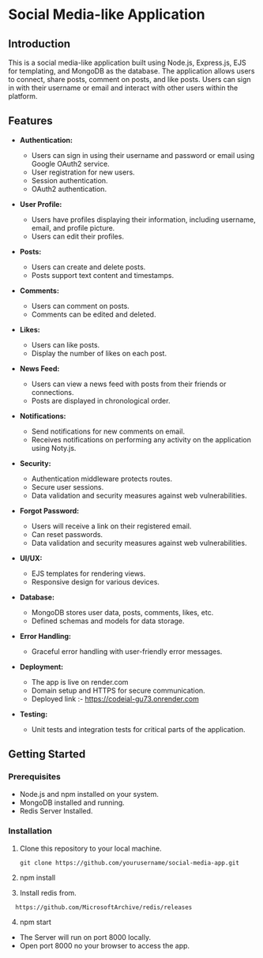 # Social Media-like Application

## Introduction

This is a social media-like application built using Node.js, Express.js, EJS for templating, and MongoDB as the database. The application allows users to connect, share posts, comment on posts, and like posts. Users can sign in with their username or email and interact with other users within the platform.

## Features

- **Authentication:**
  - Users can sign in using their username and password or email using Google OAuth2 service.
  - User registration for new users.
  - Session authentication.
  - OAuth2 authentication.

- **User Profile:**
  - Users have profiles displaying their information, including username, email, and profile picture.
  - Users can edit their profiles.

- **Posts:**
  - Users can create and delete posts.
  - Posts support text content and timestamps.

- **Comments:**
  - Users can comment on posts.
  - Comments can be edited and deleted.

- **Likes:**
  - Users can like posts.
  - Display the number of likes on each post.

- **News Feed:**
  - Users can view a news feed with posts from their friends or connections.
  - Posts are displayed in chronological order.

- **Notifications:**
  - Send notifications for new comments on email.
  - Receives notifications on performing any activity on the application using Noty.js.

- **Security:**
  - Authentication middleware protects routes.
  - Secure user sessions.
  - Data validation and security measures against web vulnerabilities.

- **Forgot Password:**
  - Users will receive a link on their registered email.
  - Can reset passwords.
  - Data validation and security measures against web vulnerabilities.

- **UI/UX:**
  - EJS templates for rendering views.
  - Responsive design for various devices.

- **Database:**
  - MongoDB stores user data, posts, comments, likes, etc.
  - Defined schemas and models for data storage.

- **Error Handling:**
  - Graceful error handling with user-friendly error messages.

- **Deployment:**
  - The app is live on render.com
  - Domain setup and HTTPS for secure communication.
  - Deployed link :- https://codeial-gu73.onrender.com

- **Testing:**
  - Unit tests and integration tests for critical parts of the application.

## Getting Started

### Prerequisites

- Node.js and npm installed on your system.
- MongoDB installed and running.
- Redis Server Installed.

### Installation

1. Clone this repository to your local machine.

   ```shell
   git clone https://github.com/yourusername/social-media-app.git
   
2. npm install

3. Install redis from.

 ```shell
   https://github.com/MicrosoftArchive/redis/releases
```

4. npm start
- The Server will run on port 8000 locally.
- Open port 8000 no your browser to access the app.

